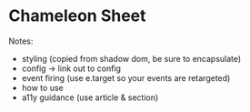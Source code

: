 # Chameleon Sheet

Notes:

- styling (copied from shadow dom, be sure to encapsulate)
- config -> link out to config
- event firing (use e.target so your events are retargeted)
- how to use
- a11y guidance (use article & section)
